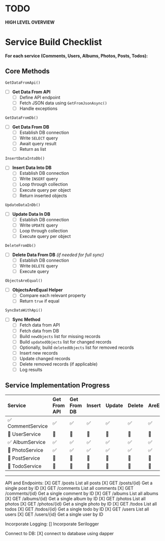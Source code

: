 ﻿# TODO

**HIGH LEVEL OVERVIEW**

# Service Build Checklist

**For each service (Comments, Users, Albums, Photos, Posts, Todos):**

## Core Methods  
`GetDataFromApi()`
- [ ] **Get Data From API**
  - [ ] Define API endpoint  
  - [ ] Fetch JSON data using `GetFromJsonAsync()`  
  - [ ] Handle exceptions  

`GetDataFromDb()`
- [ ] **Get Data From DB**
  - [ ] Establish DB connection  
  - [ ] Write `SELECT` query  
  - [ ] Await query result  
  - [ ] Return as list  

`InsertDataIntoDb()`
- [ ] **Insert Data Into DB**
  - [ ] Establish DB connection  
  - [ ] Write `INSERT` query  
  - [ ] Loop through collection  
  - [ ] Execute query per object  
  - [ ] Return inserted objects  

`UpdateDataInDb()`
- [ ] **Update Data In DB**
  - [ ] Establish DB connection  
  - [ ] Write `UPDATE` query  
  - [ ] Loop through collection  
  - [ ] Execute query per object  

`DeleteFromDb()`
- [ ] **Delete Data From DB** *(if needed for full sync)*
  - [ ] Establish DB connection  
  - [ ] Write `DELETE` query  
  - [ ] Execute query  

`ObjectsAreEqual()`
- [ ] **ObjectsAreEqual Helper**
  - [ ] Compare each relevant property  
  - [ ] Return `true` if equal  

`SyncDataWithApi()`
- [ ] **Sync Method**
  - [ ] Fetch data from API  
  - [ ] Fetch data from DB  
  - [ ] Build `newObjects` list for missing records  
  - [ ] Build `updatedObjects` list for changed records  
  - [ ] Optionally, build `deletedObjects` list for removed records  
  - [ ] Insert new records  
  - [ ] Update changed records  
  - [ ] Delete removed records (if applicable)  
  - [ ] Log results  

## Service Implementation Progress  

| Service       | Get From API | Get From DB | Insert | Update | Delete | AreEqual | Sync |
|:--------------|:--------------|:------------|:---------|:--------|:---------|:------------|:-------|
| ✅ CommentService | ✅ | ✅ | ✅ | ✅ | ✅ | ✅ | ✅ |
| 🔲 UserService   | 🔲 | 🔲 | 🔲 | 🔲 | 🔲 | 🔲 | 🔲 |
| ✅ AlbumService  | ✅ | ✅ | ✅ | ✅ | ✅ | ✅ | ✅ |
| 🔲 PhotoService  | ✅ | ✅ | ✅ | ✅ | ✅ | ✅ | ✅ |
| 🔲 PostService   | 🔲 | 🔲 | 🔲 | 🔲 | 🔲 | 🔲 | 🔲 |
| 🔲 TodoService   | 🔲 | 🔲 | 🔲 | 🔲 | 🔲 | 🔲 | 🔲 |





---

API and Endpoints:
[X] GET	/posts	List all posts
[X] GET	/posts/{id}	Get a single post by ID
[X] GET	/comments	List all comments
[X] GET	/comments/{id}	Get a single comment by ID
[X] GET	/albums	List all albums
[X] GET	/albums/{id}	Get a single album by ID
[X] GET	/photos	List all photos
[X] GET	/photos/{id}	Get a single photo by ID
[X] GET	/todos	List all todos
[X] GET	/todos/{id}	Get a single todo by ID
[X] GET	/users	List all users
[X] GET	/users/{id}	Get a single user by ID

Incorporate Logging:
[] Incorporate Serilogger

Connect to DB:
[X] connect to database using dapper